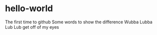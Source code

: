 # hello-world
The first time to github
Some words to show the difference
Wubba Lubba Lub Lub
get off of my eyes